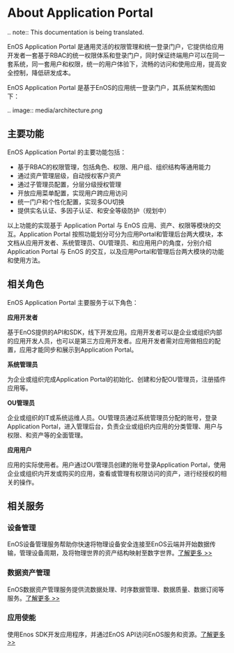 # About Application Portal

.. note:: This documentation is being translated. 

EnOS Application Portal 是通用灵活的权限管理和统一登录门户，它提供给应用开发者一套基于RBAC的统一权限体系和登录门户，同时保证终端用户可以在同一套系统，同一套用户和权限，统一的用户体验下，流畅的访问和使用应用，提高安全控制，降低研发成本。

EnOS Application Portal 是基于EnOS的应用统一登录门户，其系统架构图如下：

.. image:: media/architecture.png

## 主要功能

EnOS Application Portal 的主要功能包括：

- 基于RBAC的权限管理，包括角色、权限、用户组、组织结构等通用能力
- 通过资产管理层级，自动授权客户资产
- 通过子管理员配置，分层分级授权管理
- 开放应用菜单配置，实现用户跨应用访问
- 统一门户和个性化配置，实现多OU切换
- 提供实名认证、多因子认证、和安全等级防护（规划中）

以上功能的实现基于 Application Portal 与 EnOS 应用、资产、权限等模块的交互。Application Portal 按照功能划分可分为应用Portal和管理后台两大模块，本文档从应用开发者、系统管理员、OU管理员、和应用用户的角度，分别介绍 Application Portal 与 EnOS 的交互，以及应用Portal和管理后台两大模块的功能和使用方法。

## 相关角色

EnOS Application Portal 主要服务于以下角色：

**应用开发者**

基于EnOS提供的API和SDK，线下开发应用。应用开发者可以是企业或组织内部的应用开发人员，也可以是第三方应用开发者。应用开发者需对应用做相应的配置，应用才能同步和展示到Application Portal。

**系统管理员**

为企业或组织完成Application Portal的初始化、创建和分配OU管理员，注册插件应用等。

**OU管理员**

企业或组织的IT或系统运维人员。OU管理员通过系统管理员分配的账号，登录Application Portal，进入管理后台，负责企业或组织内应用的分类管理、用户与权限、和资产等的全面管理。

**应用用户**

应用的实际使用者。用户通过OU管理员创建的账号登录Application Portal，使用企业或组织内开发或购买的应用，查看或管理有权限访问的资产，进行经授权的相关的操作。

## 相关服务

### 设备管理

EnOS设备管理服务帮助你快速将物理设备安全连接至EnOS云端并开始数据传输，管理设备周期，及将物理世界的资产结构映射至数字世界。[了解更多 >>](/docs/device-connection/zh_CN/2.0.9/device_management_overview.html)

### 数据资产管理

EnOS数据资产管理服务提供流数据处理、时序数据管理、数据质量、数据订阅等服务。[了解更多 >>](/docs/data-asset/zh_CN/2.0.9/data_asset_overview)

### 应用使能

使用Enos SDK开发应用程序，并通过EnOS API访问EnOS服务和资源。[了解更多 >>](/docs/app-development/zh_CN/2.0.9/app_dev_overview.html)
